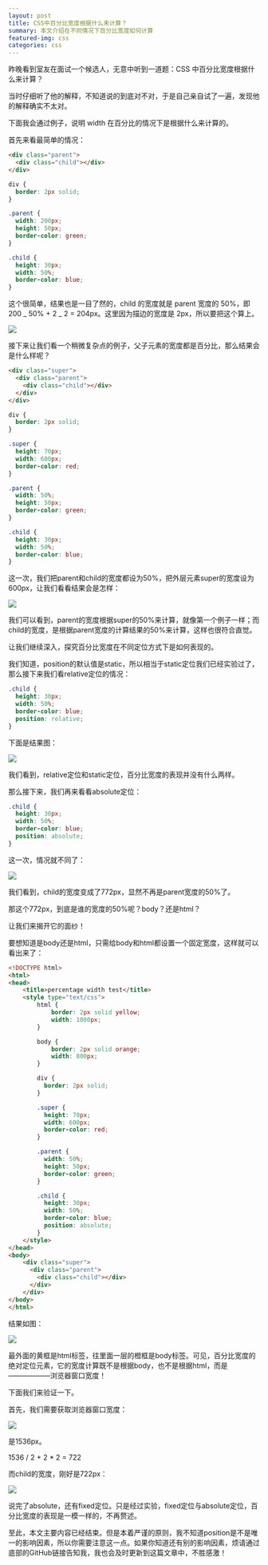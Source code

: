 ```yaml
---
layout: post
title: CSS中百分比宽度根据什么来计算？
summary: 本文介绍在不同情况下百分比宽度如何计算
featured-img: css
categories: css
---
```


昨晚看到室友在面试一个候选人，无意中听到一道题：CSS 中百分比宽度根据什么来计算？

当时仔细听了他的解释，不知道说的到底对不对，于是自己亲自试了一遍，发现他的解释确实不太对。

下面我会通过例子，说明 width 在百分比的情况下是根据什么来计算的。

首先来看最简单的情况：

```html
<div class="parent">
  <div class="child"></div>
</div>
```

```css
div {
  border: 2px solid;
}

.parent {
  width: 200px;
  height: 50px;
  border-color: green;
}

.child {
  height: 30px;
  width: 50%;
  border-color: blue;
}
```

这个很简单，结果也是一目了然的，child 的宽度就是 parent 宽度的 50%，即 200 _ 50% + 2 _ 2 = 204px。这里因为描边的宽度是 2px，所以要把这个算上。

![]({{site.url}}{{site.baseurl}}/assets/img/no_subject/percentage_width_1.png)

接下来让我们看一个稍微复杂点的例子，父子元素的宽度都是百分比，那么结果会是什么样呢？

```html
<div class="super">
  <div class="parent">
    <div class="child"></div>
  </div>
</div>
```

```css
div {
  border: 2px solid;
}

.super {
  height: 70px;
  width: 600px;
  border-color: red;
}

.parent {
  width: 50%;
  height: 50px;
  border-color: green;
}

.child {
  height: 30px;
  width: 50%;
  border-color: blue;
}
```
这一次，我们把parent和child的宽度都设为50%，把外层元素super的宽度设为600px，让我们看看结果会是怎样：

![]({{site.url}}{{site.baseurl}}/assets/img/no_subject/percentage_width_2.png)

我们可以看到，parent的宽度根据super的50%来计算，就像第一个例子一样；而child的宽度，是根据parent宽度的计算结果的50%来计算，这样也很符合直觉。


让我们继续深入，探究百分比宽度在不同定位方式下是如何表现的。

我们知道，position的默认值是static，所以相当于static定位我们已经实验过了，那么接下来我们看relative定位的情况：

```css
.child {
  height: 30px;
  width: 50%;
  border-color: blue;
  position: relative;
}
```

下面是结果图：

![]({{site.url}}{{site.baseurl}}/assets/img/no_subject/percentage_width_2.png)

我们看到，relative定位和static定位，百分比宽度的表现并没有什么两样。


那么接下来，我们再来看看absolute定位：

```css
.child {
  height: 30px;
  width: 50%;
  border-color: blue;
  position: absolute;
}
```

这一次，情况就不同了：

![]({{site.url}}{{site.baseurl}}/assets/img/no_subject/percentage_width_3.png)

我们看到，child的宽度变成了772px，显然不再是parent宽度的50%了。

那这个772px，到底是谁的宽度的50%呢？body？还是html？

让我们来揭开它的面纱！

要想知道是body还是html，只需给body和html都设置一个固定宽度，这样就可以看出来了：

```html
<!DOCTYPE html>
<html>
<head>
	<title>percentage width test</title>
	<style type="text/css">
		html {
			border: 2px solid yellow;
			width: 1000px;
		}

		body {
			border: 2px solid orange;
			width: 800px;
		}

		div {
		  border: 2px solid;
		}

		.super {
		  height: 70px;
		  width: 600px;
		  border-color: red;
		}

		.parent {
		  width: 50%;
		  height: 50px;
		  border-color: green;
		}

		.child {
		  height: 30px;
		  width: 50%;
		  border-color: blue;
		  position: absolute;
		}
	</style>
</head>
<body>
	<div class="super">
	  <div class="parent">
	    <div class="child"></div>
	  </div>
	</div>
</body>
</html>
```

结果如图：

![]({{site.url}}{{site.baseurl}}/assets/img/no_subject/percentage_width_4.png)

最外面的黄框是html标签，往里面一层的橙框是body标签。可见，百分比宽度的绝对定位元素，它的宽度计算既不是根据body，也不是根据html，而是——————浏览器窗口宽度！

下面我们来验证一下。

首先，我们需要获取浏览器窗口宽度：

![]({{site.url}}{{site.baseurl}}/assets/img/no_subject/percentage_width_5.png)

是1536px。

1536 / 2 + 2 * 2 = 722

而child的宽度，刚好是722px：

![]({{site.url}}{{site.baseurl}}/assets/img/no_subject/percentage_width_4.png)


说完了absolute，还有fixed定位。只是经过实验，fixed定位与absolute定位，百分比宽度的表现是一模一样的，不再赘述。


至此，本文主要内容已经结束。但是本着严谨的原则，我不知道position是不是唯一的影响因素，所以你需要注意这一点。如果你知道还有别的影响因素，烦请通过底部的GitHub链接告知我，我也会及时更新到这篇文章中，不胜感激！